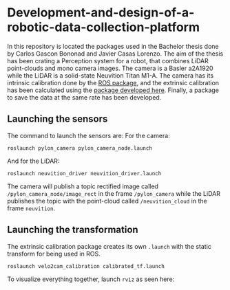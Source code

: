 # Development-and-design-of-a-robotic-data-collection-platform

In this repository is located the packages used in the Bachelor thesis done by Carlos Gascon Bononad and Javier Casas Lorenzo. The aim of the thesis has been crating a Perception system for a robot, that combines LiDAR point-clouds and mono camera images. The camera is a Basler a2A1920 while the LiDAR is a solid-state Neuvition Titan M1-A. The camera has its intrinsic calibration done by the [ROS package](http://wiki.ros.org/camera_calibration), and the extrinsic calibration has been calculated using the [package developed here](https://github.com/beltransen/velo2cam_calibration). Finally, a package to save the data at the same rate has been developed.

## Launching the sensors

The command to launch the sensors are:
For the camera:
```
roslaunch pylon_camera pylon_camera_node.launch 
```
And for the LiDAR:
```
roslaunch neuvition_driver neuvition_driver.launch
```

The camera will publish a topic rectified image called `/pylon_camera_node/image_rect` in the frame `/pylon_camera` while the LiDAR publishes the topic with the point-cloud called `/neuvition_cloud` in the frame `neuvition`.

## Launching the transformation

The extrinsic calibration package creates its own `.launch` with the static transform for being used in ROS.

```
roslaunch velo2cam_calibration calibrated_tf.launch
```

To visualize everything together, launch `rviz` as seen here:
